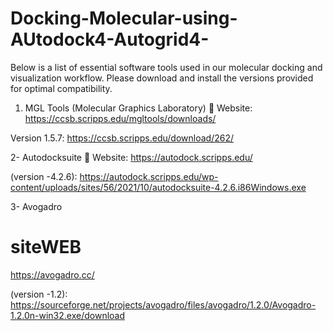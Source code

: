 # Docking-Molecular-using-AUtodock4-Autogrid4-
Below is a list of essential software tools used in our molecular docking and visualization workflow. Please download and install the versions provided for optimal compatibility.



1. MGL Tools (Molecular Graphics Laboratory)
   🔗 Website:
https://ccsb.scripps.edu/mgltools/downloads/

Version 1.5.7:  https://ccsb.scripps.edu/download/262/


2- Autodocksuite
🔗 Website: 
https://autodock.scripps.edu/

(version -4.2.6):  https://autodock.scripps.edu/wp-content/uploads/sites/56/2021/10/autodocksuite-4.2.6.i86Windows.exe


3- Avogadro
# siteWEB
https://avogadro.cc/

(version -1.2):  https://sourceforge.net/projects/avogadro/files/avogadro/1.2.0/Avogadro-1.2.0n-win32.exe/download


